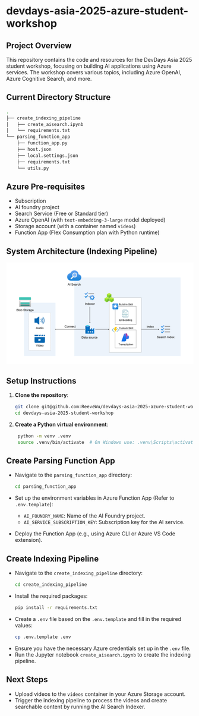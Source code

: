 # devdays-asia-2025-azure-student-workshop

## Project Overview

This repository contains the code and resources for the DevDays Asia 2025 student workshop, focusing on building AI applications using Azure services. The workshop covers various topics, including Azure OpenAI, Azure Cognitive Search, and more.

## Current Directory Structure

```bash
.
├── create_indexing_pipeline
│   ├── create_aisearch.ipynb
│   └── requirements.txt
└── parsing_function_app
    ├── function_app.py
    ├── host.json
    ├── local.settings.json
    ├── requirements.txt
    └── utils.py
```

## Azure Pre-requisites

- Subscription
- AI foundry project
- Search Service (Free or Standard tier)
- Azure OpenAI (with `text-embedding-3-large` model deployed)
- Storage account (with a container named `videos`)
- Function App (Flex Consumption plan with Python runtime)

## System Architecture (Indexing Pipeline)

![System Architecture](./asset/indexing_pipeline.png)

## Setup Instructions

1. **Clone the repository**:
   ```bash
   git clone git@github.com:ReeveWu/devdays-asia-2025-azure-student-workshop.git
   cd devdays-asia-2025-student-workshop
   ```
2. **Create a Python virtual environment**:
   ```bash
    python -m venv .venv
    source .venv/bin/activate  # On Windows use: .venv\Scripts\activate
   ```

## Create Parsing Function App

- Navigate to the `parsing_function_app` directory:
  ```bash
  cd parsing_function_app
  ```
- Set up the environment variables in Azure Function App (Refer to `.env.template`):

  - `AI_FOUNDRY_NAME`: Name of the AI Foundry project.
  - `AI_SERVICE_SUBSCRIPTION_KEY`: Subscription key for the AI service.

- Deploy the Function App (e.g., using Azure CLI or Azure VS Code extension).

## Create Indexing Pipeline

- Navigate to the `create_indexing_pipeline` directory:
  ```bash
  cd create_indexing_pipeline
  ```
- Install the required packages:
  ```bash
  pip install -r requirements.txt
  ```
- Create a `.env` file based on the `.env.template` and fill in the required values:
  ```bash
  cp .env.template .env
  ```
- Ensure you have the necessary Azure credentials set up in the `.env` file.
- Run the Jupyter notebook `create_aisearch.ipynb` to create the indexing pipeline.

## Next Steps

- Upload videos to the `videos` container in your Azure Storage account.
- Trigger the indexing pipeline to process the videos and create searchable content by running the AI Search Indexer.
